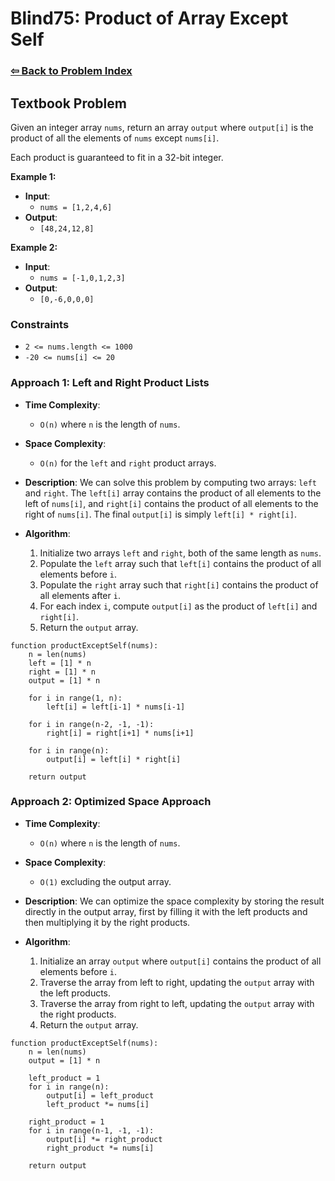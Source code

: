 # Blind75: Product of Array Except Self

### [⇦ Back to Problem Index](../../index.md)

## Textbook Problem

Given an integer array `nums`, return an array `output` where `output[i]` is the product of all the elements of `nums` except `nums[i]`.

Each product is guaranteed to fit in a 32-bit integer.

**Example 1:**

-   **Input**:
    -   `nums = [1,2,4,6]`
-   **Output**:
    -   `[48,24,12,8]`

**Example 2:**

-   **Input**:
    -   `nums = [-1,0,1,2,3]`
-   **Output**:
    -   `[0,-6,0,0,0]`

### Constraints

-   `2 <= nums.length <= 1000`
-   `-20 <= nums[i] <= 20`

### Approach 1: Left and Right Product Lists

-   **Time Complexity**:
    -   `O(n)` where `n` is the length of `nums`.
-   **Space Complexity**:
    -   `O(n)` for the `left` and `right` product arrays.
-   **Description**: We can solve this problem by computing two arrays: `left` and `right`. The `left[i]` array contains the product of all elements to the left of `nums[i]`, and `right[i]` contains the product of all elements to the right of `nums[i]`. The final `output[i]` is simply `left[i] * right[i]`.
-   **Algorithm**:

    1. Initialize two arrays `left` and `right`, both of the same length as `nums`.
    2. Populate the `left` array such that `left[i]` contains the product of all elements before `i`.
    3. Populate the `right` array such that `right[i]` contains the product of all elements after `i`.
    4. For each index `i`, compute `output[i]` as the product of `left[i]` and `right[i]`.
    5. Return the `output` array.

```pseudo
function productExceptSelf(nums):
    n = len(nums)
    left = [1] * n
    right = [1] * n
    output = [1] * n

    for i in range(1, n):
        left[i] = left[i-1] * nums[i-1]

    for i in range(n-2, -1, -1):
        right[i] = right[i+1] * nums[i+1]

    for i in range(n):
        output[i] = left[i] * right[i]

    return output
```

### Approach 2: Optimized Space Approach

-   **Time Complexity**:
    -   `O(n)` where `n` is the length of `nums`.
-   **Space Complexity**:
    -   `O(1)` excluding the output array.
-   **Description**: We can optimize the space complexity by storing the result directly in the output array, first by filling it with the left products and then multiplying it by the right products.
-   **Algorithm**:

    1. Initialize an array `output` where `output[i]` contains the product of all elements before `i`.
    2. Traverse the array from left to right, updating the `output` array with the left products.
    3. Traverse the array from right to left, updating the `output` array with the right products.
    4. Return the `output` array.

```pseudo
function productExceptSelf(nums):
    n = len(nums)
    output = [1] * n

    left_product = 1
    for i in range(n):
        output[i] = left_product
        left_product *= nums[i]

    right_product = 1
    for i in range(n-1, -1, -1):
        output[i] *= right_product
        right_product *= nums[i]

    return output
```
